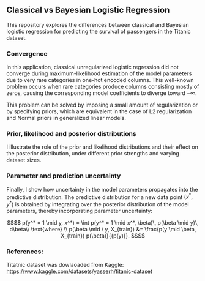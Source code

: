 ## Classical vs Bayesian Logistic Regression

This repository explores the differences between classical and Bayesian logistic regression for predicting the survival of passengers in the Titanic dataset.

### Convergence
In this application, classical unregularized logistic regression did not converge during maximum-likelihood estimation of the model parameters due to very rare categories in one-hot encoded columns. This well-known problem occurs when rare categories produce columns consisting mostly of zeros, causing the corresponding model coefficients to diverge toward −∞.

This problem can be solved by imposing a small amount of regularization or by specifying priors, which are equivalent in the case of L2 regularization and Normal priors in generalized linear models.

### Prior, likelihood and posterior distributions
I illustrate the role of the prior and likelihood distributions and their effect on the posterior distribution, under different prior strengths and varying dataset sizes.

### Parameter and prediction uncertainty
Finally, I show how uncertainty in the model parameters propagates into the predictive distribution. The predictive distribution for a new data point $`(x^*, y^*)`$ is obtained by integrating over the posterior distribution of the model parameters, thereby incorporating parameter uncertainty:


```math
$$
p(y^* = 1 \mid y, x^*) = \int p(y^* = 1 \mid x^*, \beta)\, p(\beta \mid y)\, d\beta\\

\text{where} \\

p(\beta \mid \ y, X_{train}) &= \frac{p(y \mid \beta, X_{train}) p(\beta)}{{p(y)}}.
$$
```

### References:
Titatnic dataset was dowlaoaded from Kaggle: https://www.kaggle.com/datasets/yasserh/titanic-dataset
